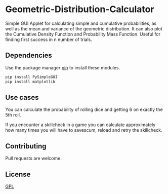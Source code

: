 # Geometric-Distribution-Calculator
Simple GUI Applet for calculating simple and cumulative probabilities, as well as the mean and variance of the geometric distribution. It can also plot the Cumulative Density Function and Probability Mass Function. Useful for finding first success in n number of trials.



## Dependencies
Use the package manager [pip](https://pip.pypa.io/en/stable/) to install these modules.
```bash
pip install PySimpleGUI
pip install matplotlib
```

## Use cases
You can calculate the probability of rolling dice and getting 6 on exactly the 5th roll.

If you encounter a skillcheck in a game you can calculate approximately how many times you will have to savescum, reload and retry the skillcheck. 


## Contributing

Pull requests are welcome. 

## License
[GPL](https://www.gnu.org/licenses/gpl-3.0.en.html)
